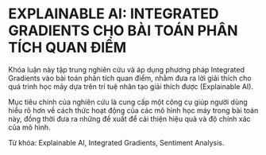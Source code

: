 # EXPLAINABLE AI: INTEGRATED GRADIENTS CHO BÀI TOÁN PHÂN TÍCH QUAN ĐIỂM
Khóa luận này tập trung nghiên cứu và áp dụng phương pháp Integrated Gradients vào bài toán phân tích quan điểm, nhằm đưa ra lời giải thích cho quá trình học máy dựa trên trí tuệ nhân tạo giải thích được (Explainable AI).

Mục tiêu chính của nghiên cứu là cung cấp một công cụ giúp người dùng hiểu rõ hơn về cách thức hoạt động của các mô hình học máy trong bài toán này, đồng thời đưa ra những đề xuất để cải thiện hiệu quả và độ chính xác của mô hình.

Từ khóa: Explainable AI, Integrated Gradients, Sentiment Analysis.
